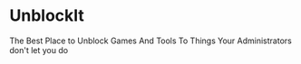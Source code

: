 # UnblockIt
The Best Place to Unblock Games And Tools To Things Your Administrators don't let you do
